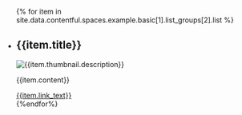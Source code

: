 <ul class="usa-card-group">
{% for item in site.data.contentful.spaces.example.basic[1].list_groups[2].list %}
  <li class="usa-card usa-card--flag desktop:grid-col-8 usa-card--media-left">
    <div class="usa-card__container__flag-subscribe">
      <div class="usa-card__header">
        <h2 class="usa-card__heading">{{item.title}}</h2>
      </div>
      <div class="usa-card__media usa-card__media--inset">
        <div class="usa-card__img">
          <img
            src="{{item.thumbnail.url}}"
            alt="{{item.thumbnail.description}}"
          />
        </div>
      </div>
      <div class="usa-card__body">
        <p>{{item.content}}</p>
      </div>
      <div class="usa-card__footer">
        <a href="">{{item.link_text}}</a>
      </div>
    </div>
  </li>
  {%endfor%}
</ul>